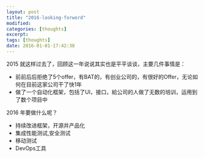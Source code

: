 ```yaml
---
layout: post
title: "2016-looking-forword"
modified:
categories: [thoughts]
excerpt:
tags: [thoughts]
date: 2016-01-01-17:42:38
---
```


2015 就这样过去了，回顾这一年说说其实也是平平谈谈，主要几件事情是：

- 前前后后拒绝了5个offer，有BAT的，有创业公司的，有很好的Offer，无论如何在目前这家公司干了快1年
- 做了一个自动化框架，包括了UI，接口，給公司的人做了无数的培训，运用到了数个项目中

2016 年要做什么呢？

- 持续改进框架，开源并产品化
- 集成性能测试,安全测试
- 移动测试
- DevOps工具

